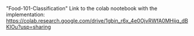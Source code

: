 "Food-101-Classification" 
Link to the colab nootebook with the implementation: https://colab.research.google.com/drive/1gbin_r6x_4e0OjvRWfA0MHijq_dBKIOu?usp=sharing
